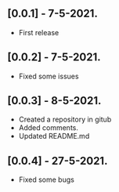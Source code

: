 ## [0.0.1] - 7-5-2021.
* First release

## [0.0.2] - 7-5-2021.
* Fixed some issues

## [0.0.3] - 8-5-2021.
* Created a repository in gitub
* Added comments.
* Updated README.md

## [0.0.4] - 27-5-2021.
* Fixed some bugs